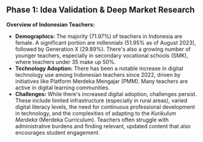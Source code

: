 ## Phase 1: Idea Validation & Deep Market Research

**Overview of Indonesian Teachers:**

- **Demographics:** The majority (71.97%) of teachers in Indonesia are female. A significant portion are millennials (51.95% as of August 2023), followed by Generation X (29.89%). There's also a growing number of younger teachers, especially in secondary vocational schools (SMK), where teachers under 35 make up 50%.
- **Technology Adoption:** There has been a notable increase in digital technology use among Indonesian teachers since 2022, driven by initiatives like Platform Merdeka Mengajar (PMM). Many teachers are active in digital learning communities.
- **Challenges:** While there's increased digital adoption, challenges persist. These include limited infrastructure (especially in rural areas), varied digital literacy levels, the need for continuous professional development in technology, and the complexities of adapting to the _Kurikulum Merdeka_ (Merdeka Curriculum). Teachers often struggle with administrative burdens and finding relevant, updated content that also encourages student engagement.
